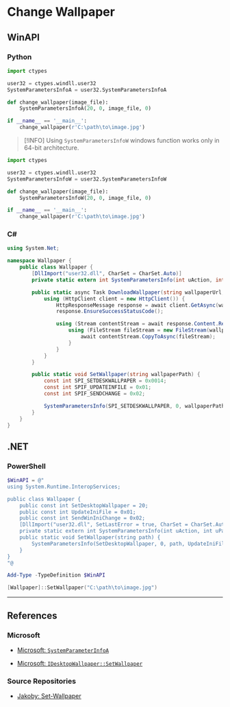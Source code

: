 # Change Wallpaper

## WinAPI

### Python

```python
import ctypes

user32 = ctypes.windll.user32
SystemParametersInfoA = user32.SystemParametersInfoA

def change_wallpaper(image_file):
	SystemParametersInfoA(20, 0, image_file, 0)	

if __name__ == '__main__':
	change_wallpaper(r'C:\path\to\image.jpg')
```

> [!INFO]
> Using `SystemParametersInfoW` windows function works only in 64-bit architecture.

```python
import ctypes

user32 = ctypes.windll.user32
SystemParametersInfoW = user32.SystemParametersInfoW

def change_wallpaper(image_file):
	SystemParametersInfoW(20, 0, image_file, 0)	

if __name__ == '__main__':
	change_wallpaper(r'C:\path\to\image.jpg')
```

### C\#

```cs
using System.Net;

namespace Wallpaper {
	public class Wallpaper {
		[DllImport("user32.dll", CharSet = CharSet.Auto)]
		private static extern int SystemParametersInfo(int uAction, int uParam, string lpvParam, int fuWinIni);

		public static async Task DownloadWallpaper(string wallpaperUrl, string wallpaperPath) {
			using (HttpClient client = new HttpClient()) {
				HttpResponseMessage response = await client.GetAsync(wallpaperUrl);
				response.EnsureSuccessStatusCode();

				using (Stream contentStream = await response.Content.ReadAsStreamAsync()) {
					using (FileStream fileStream = new FileStream(wallpaperPath, FileMode.Create)) {
						await contentStream.CopyToAsync(fileStream);
					}
				}
			}
		}

		public static void SetWallpaper(string wallpaperPath) {
			const int SPI_SETDESKWALLPAPER = 0x0014;
			const int SPIF_UPDATEINFILE = 0x01;
			const int SPIF_SENDCHANGE = 0x02;

			SystemParametersInfo(SPI_SETDESKWALLPAPER, 0, wallpaperPath, SPIF_UPDATEINFILE | SPIF_SENDCHANGE);
		}
	}
}
```

## .NET

### PowerShell

```powershell
$WinAPI = @"
using System.Runtime.InteropServices;

public class Wallpaper {
    public const int SetDesktopWallpaper = 20;
    public const int UpdateIniFile = 0x01;
    public const int SendWinIniChange = 0x02;
    [DllImport("user32.dll", SetLastError = true, CharSet = CharSet.Auto)]
    private static extern int SystemParametersInfo(int uAction, int uParam, string lpvParam, int fuWinIni);
    public static void SetWallpaper(string path) {
        SystemParametersInfo(SetDesktopWallpaper, 0, path, UpdateIniFile | SendWinIniChange);
    }
}
"@

Add-Type -TypeDefinition $WinAPI

[Wallpaper]::SetWallpaper("C:\path\to\image.jpg")
```

---
## References

### Microsoft

- [Microsoft: `SystemParameterInfoA`](https://learn.microsoft.com/en-us/windows/win32/api/winuser/nf-winuser-systemparametersinfoa)

- [Microsoft: `IDesktopWallpaper::SetWallpaper`](https://learn.microsoft.com/en-us/windows/win32/api/shobjidl_core/nf-shobjidl_core-idesktopwallpaper-setwallpaper)

### Source Repositories

- [Jakoby: Set-Wallpaper](https://github.com/I-Am-Jakoby/PowerShell-for-Hackers/blob/main/Functions/Set-WallPaper.md)